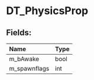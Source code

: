 # DT_PhysicsProp

## Fields:

| Name | Type |
| :--- | :--- |
| m_bAwake | bool |
| m_spawnflags | int |
